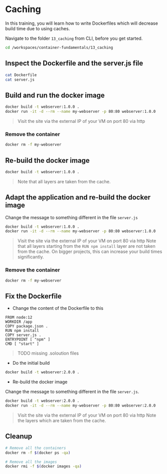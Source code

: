 # Caching

In this training, you will learn how to write Dockerfiles which will decrease build time due to using caches.

Navigate to the folder `13_caching` from CLI, before you get started.

```bash
cd /workspaces/container-fundamentals/13_caching
```

## Inspect the Dockerfile and the server.js file

```bash
cat Dockerfile
cat server.js
```

## Build and run the docker image

```bash
docker build -t webserver:1.0.0 .
docker run -it -d --rm --name my-webserver -p 80:80 webserver:1.0.0
```

>Visit the site via the external IP of your VM on port 80 via http

### Remove the container

```bash
docker rm -f my-webserver 
```

## Re-build the docker image

```bash
docker build -t webserver:1.0.0 .
```

>Note that all layers are taken from the cache.

## Adapt the application and re-build the docker image

Change the message to something different in the file `server.js`

```bash
docker build -t webserver:1.0.0 .
docker run -it -d --rm --name my-webserver -p 80:80 webserver:1.0.0
```

>Visit the site via the external IP of your VM on port 80 via http
>Note that all layers starting from the `RUN npm install` layer are not taken from the cache. On bigger projects, this can increase your build times significantly.

### Remove the container

```bash
docker rm -f my-webserver 
```

## Fix the Dockerfile

* Change the content of the Dockerfile to this

```docker
FROM node:12
WORKDIR /app
COPY package.json .
RUN npm install
COPY server.js .
ENTRYPOINT [ "npm" ]
CMD [ "start" ]
```

> TODO missing .soloution files

* Do the initial build

```bash
docker build -t webserver:2.0.0 .
```

* Re-build the docker image

Change the message to something different in the file `server.js`.

```bash
docker build -t webserver:2.0.0 .
docker run -it -d --rm --name my-webserver -p 80:80 webserver:2.0.0
```

>Visit the site via the external IP of your VM on port 80 via http
>Note the layers which are taken from the cache.

## Cleanup

```bash
# Remove all the containers
docker rm -f $(docker ps -qa)

# Remove all the images
docker rmi -f $(docker images -qa)
```
